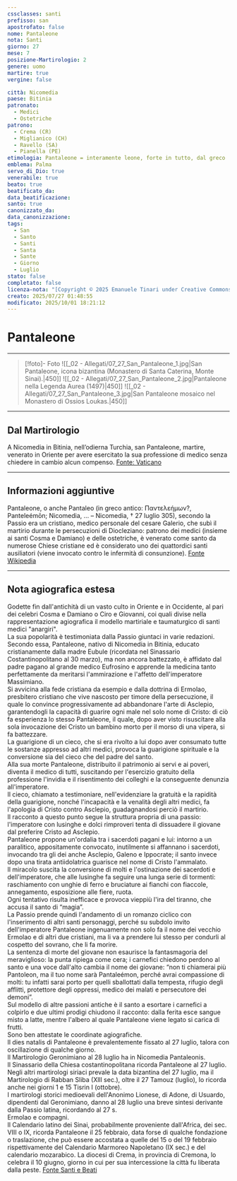 ```yaml
---
cssclasses: santi
prefisso: san
apostrofato: false
nome: Pantaleone
nota: Santi
giorno: 27
mese: 7
posizione-Martirologio: 2
genere: uomo
martire: true
vergine: false

città: Nicomedia
paese: Bitinia
patronato:
  - Medici
  - Ostetriche
patrono:
  - Crema (CR)
  - Miglianico (CH)
  - Ravello (SA)
  - Pianella (PE)
etimologia: Pantaleone = interamente leone, forte in tutto, dal greco
emblema: Palma
servo_di_Dio: true
venerabile: true
beato: true
beatificato_da: 
data_beatificazione: 
santo: true
canonizzato_da: 
data_canonizzazione: 
tags:
  - San
  - Santo
  - Santi
  - Santa
  - Sante
  - Giorno
  - Luglio
stato: false
completato: false
licenza-nota: "[Copyright © 2025 Emanuele Tinari under Creative Commons BY-NC-SA 4.0](https://creativecommons.org/licenses/by-nc-sa/4.0/)"
creato: 2025/07/27 01:48:55
modificato: 2025/10/01 18:21:12
---
```



# Pantaleone

***

> [!foto]- Foto
> ![[_02 - Allegati/07_27_San_Pantaleone_1.jpg|San Pantaleone, icona bizantina (Monastero di Santa Caterina, Monte Sinai).|450]]
> ![[_02 - Allegati/07_27_San_Pantaleone_2.jpg|Pantaleone nella Legenda Aurea (1497)|450]]
> ![[_02 - Allegati/07_27_San_Pantaleone_3.jpg|San Pantaleone mosaico nel Monastero di Ossios Loukas.|450]]

***

## Dal Martirologio

A Nicomedia in Bitinia, nell’odierna Turchia, san Pantaleone, martire, venerato in Oriente per avere esercitato la sua professione di medico senza chiedere in cambio alcun compenso.
[Fonte: Vaticano](https://www.vatican.va/roman_curia/pontifical_academies/cult-martyrum/martiri/009.html#luglio%7CLa)

***

## Informazioni aggiuntive
Pantaleone, o anche Pantaleo (in greco antico: Παντελεήμων?, Panteleémōn; Nicomedia, ... – Nicomedia, † 27 luglio 305), secondo la Passio era un cristiano, medico personale del cesare Galerio, che subì il martirio durante le persecuzioni di Diocleziano: patrono dei medici (insieme ai santi Cosma e Damiano) e delle ostetriche, è venerato come santo da numerose Chiese cristiane ed è considerato uno dei quattordici santi ausiliatori (viene invocato contro le infermità di consunzione).
[Fonte Wikipedia](https://it.wikipedia.org/wiki/Sette_dormienti_di_Efeso)

***

## Nota agiografica estesa
Godette fin dall'antichità di un vasto culto in Oriente e in Occidente, al pari dei celebri Cosma e Damiano o Ciro e Giovanni, coi quali divise nella rappresentazione agiografica il modello martiriale e taumaturgico di santi medici "anargiri".<br>La sua popolarità è testimoniata dalla Passio giuntaci in varie redazioni.<br>Secondo essa, Pantaleone, nativo di Nicomedia in Bitinia, educato cristianamente dalla madre Eubule (ricordata nel Sinassario Costantinopolitano al 30 marzo), ma non ancora battezzato, è affidato dal padre pagano al grande medico Eufrosino e apprende la medicina tanto perfettamente da meritarsi l'ammirazione e l'affetto dell'imperatore Massimiano.<br>Si avvicina alla fede cristiana da esempio e dalla dottrina di Ermolao, presbitero cristiano che vive nascosto per timore della persecuzione, il quale lo convince progressivamente ad abbandonare l'arte di Asclepio, garantendogli la capacità di guarire ogni male nel solo nome di Cristo: di ciò fa esperienza lo stesso Pantaleone, il quale, dopo aver visto risuscitare alla sola invocazione dei Cristo un bambino morto per il morso di una vipera, si fa battezzare.<br>La guarigione di un cieco, che si era rivolto a lui dopo aver consumato tutte le sostanze appresso ad altri medici, provoca la guarigione spirituale e la conversione sia del cieco che del padre del santo.<br>Alla sua morte Pantaleone, distribuito il patrimonio ai servi e ai poveri, diventa il medico di tutti, suscitando per l'esercizio gratuito della professione l'invidia e il risentimento dei colleghi e la conseguente denunzia all'imperatore.<br>Il cieco, chiamato a testimoniare, nell'evidenziare la gratuità e la rapidità della guarigione, nonché l'incapacità e la venalità degli altri medici, fa l'apologia di Cristo contro Asclepio, guadagnandosi perciò il martirio.<br>Il racconto a questo punto segue la struttura propria di una passio: l'imperatore con lusinghe e dolci rimproveri tenta di dissuadere il giovane dal preferire Cristo ad Asclepio.<br>Pantaleone propone un'ordalia tra i sacerdoti pagani e lui: intorno a un paralitico, appositamente convocato, inutilmente si affannano i sacerdoti, invocando tra gli dei anche Asclepio, Galeno e Ippocrate; il santo invece dopo una tirata antiidolatrica guarisce nel nome di Cristo l'ammalato.<br>Il miracolo suscita la conversione di molti e l'ostinazione dei sacerdoti e dell'imperatore, che alle lusinghe fa seguire una lunga serie di tormenti: raschiamento con unghie di ferro e bruciature ai fianchi con fiaccole, annegamento, esposizione alle fiere, ruota.<br>Ogni tentativo risulta inefficace e provoca vieppiù l'ira del tiranno, che accusa il santo di “magia”.<br>La Passio prende quindi l'andamento di un romanzo ciclico con l'inserimento di altri santi personaggi, perché su subdolo invito dell'imperatore Pantaleone ingenuamente non solo fa il nome dei vecchio Ermolao e di altri due cristiani, ma li va a prendere lui stesso per condurli al cospetto del sovrano, che li fa morire.<br>La sentenza di morte del giovane non esaurisce la fantasmagoria del meraviglioso: la punta ripiega come cera; i carnefici chiedono perdono al santo e una voce dall'alto cambia il nome dei giovane: “non ti chiamerai più Pantoleon, ma il tuo nome sarà Pantaleémon, perché avrai compassione di molti: tu infatti sarai porto per quelli sballottati dalla tempesta, rifugio degli afflitti, protettore degli oppressi, medico dei malati e persecutore dei demoni”.<br>Sul modello di altre passioni antiche è il santo a esortare i carnefici a colpirlo e due ultimi prodigi chiudono il racconto: dalla ferita esce sangue misto a latte, mentre l'albero al quale Pantaleone viene legato si carica di frutti.<br>Sono ben attestate le coordinate agiografiche.<br>Il dies natalis di Pantaleone è prevalentemente fissato al 27 luglio, talora con oscillazione di qualche giorno.<br>Il Martirologio Geronimiano al 28 luglio ha in Nicomedia Pantaleonis.<br>Il Sinassario della Chiesa costantinopolitana ricorda Pantaleone al 27 luglio.<br>Negli altri martirologi siriaci prevale la data bizantina del 27 luglio, ma il Martirologio di Rabban Sliba (Xlll sec.), oltre il 27 Tamouz (luglio), lo ricorda anche nei giorni 1 e 15 Tisrin I (ottobre).<br>I martirologi storici medioevali dell'Anonimo Lionese, di Adone, di Usuardo, dipendenti dal Geronimiano, danno al 28 luglio una breve sintesi derivante dalla Passio latina, ricordando al 27 s.<br>Ermolao e compagni.<br>Il Calendario latino dei Sinai, probabilmente proveniente dall'Africa, dei sec. VIII o IX, ricorda Pantaleone il 25 febbraio, data forse di qualche fondazione o traslazione, che può essere accostata a quelle del 15 o del 19 febbraio rispettivamente del Calendario Marmoreo Napoletano (IX sec.) e del calendario mozarabico.
La diocesi di Crema, in provincia di Cremona, lo celebra il 10 giugno, giorno in cui per sua intercessione la città fu liberata dalla peste.
[Fonte Santi e Beati](https://www.santiebeati.it/dettaglio/64575)
